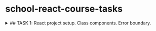 # school-react-course-tasks

<details>
<summary>
## TASK 1: React project setup. Class components. Error boundary.
</summary>

Link: https://github.com/rolling-scopes-school/tasks/blob/master/react/modules/tasks/class-components.md

This project is a React application built using Vite, TypeScript, and modern development tools like ESLint, Prettier, and Husky. It follows best practices for code quality, formatting, and Git hooks.

## Features

- **React with TypeScript: Type-safe React components.**
- **Vite: Fast development server and build tool.**
- **ESLint: Static code analysis for catching errors and enforcing coding standards.**
- **Prettier: Automated code formatting for consistent style.**
- **Husky: Git hooks for running linting and formatting before commits.**
- **Error Boundary: Graceful error handling with a fallback UI.**
- **Local Storage Integration: Persists search terms across sessions.**
- **API Integration: Fetches data from a RESTful API (e.g., PokeAPI, SWAPI).**

## Setup

### Steps

1. Setup Node.js
2. Install vite & run NPM install

```bash
npm create vite@latest rs-react-app -- --template react-ts
cd rs-react-app
npm install
npm run dev
```

3. Set up ESLint и Prettier

```bash
npm install -D eslint-plugin-react eslint-plugin-prettier eslint-config-prettier eslint-plugin-react-compiler@beta
npm install -D --save-exact prettier
```

Add a new file .prettierrc to the root of the project:

```json
{
  "trailingComma": "es5",
  "tabWidth": 2,
  "semi": true,
  "singleQuote": true
}
```

Update file eslint.config.js

```js
import js from '@eslint/js';
import globals from 'globals';
import reactHooks from 'eslint-plugin-react-hooks';
import reactRefresh from 'eslint-plugin-react-refresh';
import react from 'eslint-plugin-react';
import tseslint from 'typescript-eslint';
import eslintPluginPrettier from 'eslint-plugin-prettier/recommended';
import reactCompiler from 'eslint-plugin-react-compiler';

export default tseslint.config(
  { ignores: ['dist'] },
  {
    extends: [
      js.configs.recommended,
      ...tseslint.configs.strict,
      eslintPluginPrettier,
    ],
    files: ['**/*.{ts,tsx}'],
    languageOptions: {
      ecmaVersion: 2020,
      globals: globals.browser,
    },
    plugins: {
      react,
      'react-hooks': reactHooks,
      'react-refresh': reactRefresh,
      'react-compiler': reactCompiler,
    },
    rules: {
      ...reactHooks.configs.recommended.rules,
      'react-refresh/only-export-components': [
        'warn',
        { allowConstantExport: true },
      ],
      'react-compiler/react-compiler': 'error',
      ...react.configs.recommended.rules,
      ...react.configs['jsx-runtime'].rules,
    },
    settings: {
      react: {
        version: 'detect',
      },
    },
  }
);
```

4. Husky Setup

```bash
npm install --save-dev husky
npx husky init
npx husky add .husky/pre-commit "npm run lint"
```

5. Add package.json commands:

```json
    "dev": "vite",
    "build": "vite build",
    "preview": "vite preview",
    "lint": "eslint . --ext ts,tsx --fix",
    "format:fix": "prettier --write .",
    "prepare": "husky install"
```

## Project Structure

```
/
├── src/
│   ├── components/
│   │   ├── Search.tsx
│   │   ├── CardList.tsx
│   │   ├── Card.tsx
│   │   └── ErrorBoundary.tsx
│   ├── App.tsx
│   └── main.tsx
├── .eslintrc.js
├── .prettierrc
├── package.json
├── tsconfig.json
├── README.md
└── .gitignore
```

## Template

Successful response.

```
+-------------------------------------------------------+
|                                                       |
|  +------------------ Top controls ------------------+ |
|  | +--------------------------+ +-----------------+ | |
|  | | [Search Input Field]     | | [Search Button] | | |
|  | +--------------------------+ +-----------------+ | |
|  +--------------------------------------------------+ |
|                                                       |
|  +-------------------- Results ---------------------+ |
|  | +----------------------------------------------+ | |
|  | | Item Name  | Item Description                | | |
|  | +----------------------------------------------+ | |
|  | | [Item 1]   | [Description 1]                 | | |
|  | | [Item 2]   | [Description 2]                 | | |
|  | | ...        | ...                             | | |
|  +--------------------------------------------------+ |
|                                       [Error Button]  |
+-------------------------------------------------------+
```

Non-successful response.

```
+-------------------------------------------------------+
|                                                       |
|  +------------------ Top controls ------------------+ |
|  | +--------------------------+ +-----------------+ | |
|  | | [Search Input Field]     | | [Search Button] | | |
|  | +--------------------------+ +-----------------+ | |
|  +--------------------------------------------------+ |
|                                                       |
|  +-------------------- Results ---------------------+ |
|  |                                                  | |
|  |                 Error description                | |
|  |                                                  | |
|  +--------------------------------------------------+ |
|                                       [Error Button]  |
+-------------------------------------------------------+
```

</details>
